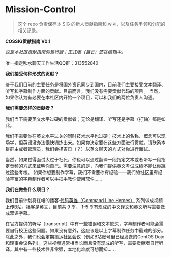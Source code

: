 # Mission-Control
> 这个 repo 负责保存本 SIG 的新人贡献指南和 wiki，以及任务申领和分配的相关记录。

**COSSIG贡献指南 V0.1**

_这是本社区贡献指南的暂行版；正式版（巨长）还在编辑中。_

唯一指定吹水聊天工作生活QQ群：313552840


**我们接受何种形式的贡献？**

鉴于我们目前的主要任务是将国外资讯同步到国内，目前我们主要接受文本翻译、听写和字幕制作方面的贡献。目前而言，我们没有需要贡献代码的项目。
当然，如果你认为有必要在本社区内开始一个项目，可以和我们的两位负责人沟通。


**我们需要怎样的贡献者？**

我们当下需要英文水平过硬的贡献者；无论是翻译、听写还是字幕（打轴）都是如此。

我们不需要你在英文水平过关的同时技术水平也过硬；技术上的名称、概念可以现场学，但英语没办法很快锻炼出来。如果你决定要在这些方面进行贡献，请联系本群群主或者管理员，我们会择吉日（？）以英文聊天的方式对你进行面试。

当然，如果觉得面试太过于社死，你也可以通过翻译一段指定文本或者听写一段指定音频的方式来证明你自己。需要注意的是，向我们提供英文考试成绩不能让你跳过这些考核。
如果你想要制作字幕，我们不需要你有经验——我们的社区里有经验丰富的字幕制作者可以手把手教你使用软件……


**我们在做些什么项目？**

我们目前计划将红帽的播客·[代码英雄（Command Line Heroes）](https://www.redhat.com/en/command-line-heroes) 系列做成视频上传B站。播客是英文，目前共 9 季， 1-5 季有现成的中文[译文](https://github.com/LCTT/LCRH)和英文听写需要做成双语字幕。

在官方提供的听写（transcript）中有一些错误和文本缺失，字幕制作者可能会需要自行校正这些问题。如果没有意外，这应该是以上字幕制作任务中最难的部分。
除此之外，我们也会定期搬运社区会议（例如B站账号里已经发送的CentOS Dojo和理事会议系列），这些视频通常相当长而且没有现成的听写，需要贡献者自行听译。其中有一些技术性非常强，本地化难度可想而知……
